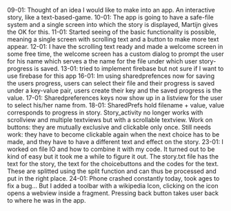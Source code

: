 09-01: Thought of an idea I would like to make into an app. An interactive story, like a text-based-game.
10-01: The app is going to have a safe-file system and a single screen into which the story is displayed, Martijn gives the OK for this.
11-01: Started seeing of the basic functionality is possible, meaning a single screen with scrolling text and a button to make more text appear.
12-01: I have the scrolling text ready and made a welcome screen in some free time, the welcome screen has a custom dialog to prompt the user for his name which serves a the name for the file under which user story-progress is saved.
13-01: tried to implement firebase but not sure if I want to use firebase for this app
16-01: Im using sharedprefences now for saving the users progress, users can select their file and their progress is saved under a key-value pair, users create their key and the saved progress is the value.
17-01: Sharedpreferences keys now show up in a listview for the user to select his/her name from.
18-01: SharedPrefs hold filename + value, value corresponds to progress in story. Story_activity no longer works with scrollview and multiple textviews but with a scrollable textview. Work on buttons: they are mutually exclusive and clickable only once. Still needs work: they have to become clickable again when the next choice has to be made, and they have to have a different text and effect on the story.
23-01: I worked on file IO and how to combine it with my code. It turned out to be kind of easy but it took me a while to figure it out. The story.txt file has the text for the story, the text for the choicebuttons and the codes for the text. These are splitted using the split function and can thus be processed and put in the right place.
24-01: Phone crashed constantly today, took ages to fix a bug... But I added a toolbar with a wikipedia Icon, clicking on the icon opens a webview inside a fragment. Pressing back button takes user back to where he was in the app.
